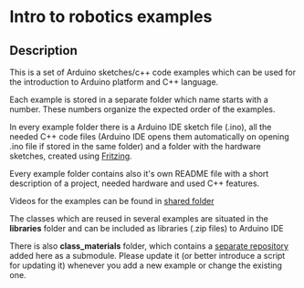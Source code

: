 # Intro to robotics examples

## Description
This is a set of Arduino sketches/c++ code examples which can be used for the introduction 
to Arduino platform and C++ language. 

Each example is stored in a separate folder which name starts with a number. These numbers organize the expected order 
of the examples. 

In every example folder there is a Arduino IDE sketch file (.ino), all the needed C++ code files 
(Arduino IDE opens them automatically on opening .ino file if stored in the same folder) and a folder with the 
hardware sketches, created using [Fritzing](http://fritzing.org/home/).

Every example folder contains also it's own README file with a short description of a project, needed hardware and
used C++ features.

Videos for the examples can be found in [shared folder](https://drive.google.com/open?id=1IM95TeLhyyISlwULM54-3pLDfEiW7HbJ)

The classes which are reused in several examples are situated in the **libraries** folder and can be included as libraries
(.zip files) to Arduino IDE

There is also **class_materials** folder, which contains a [separate repository](https://github.com/ReDI-School/intro_to_robotics_class_materials) added here as a submodule.
Please update it (or better introduce a script for updating it) whenever you add a new example or change the existing one. 


